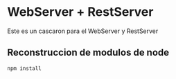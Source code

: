 # WebServer + RestServer

Este es un cascaron para el WebServer y RestServer

## Reconstruccion de modulos de node 

``` 
npm install 
```